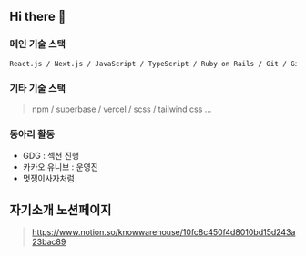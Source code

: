 ## Hi there 👋

### 메인 기술 스택

```bash
React.js / Next.js / JavaScript / TypeScript / Ruby on Rails / Git / GitHub
```

### 기타 기술 스택

> npm / superbase / vercel / scss / tailwind css ...

### 동아리 활동

- GDG : 섹션 진행
- 카카오 유니브 : 운영진
- 멋쟁이사자처럼 

## 자기소개 노션페이지

> https://www.notion.so/knowwarehouse/10fc8c450f4d8010bd15d243a23bac89
